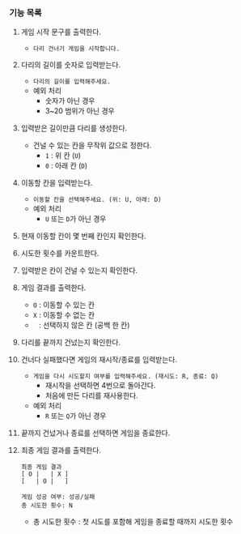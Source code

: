 ### 기능 목록

1. 게임 시작 문구를 출력한다.
    - `다리 건너기 게임을 시작합니다.`
2. 다리의 길이를 숫자로 입력받는다.
    - `다리의 길이를 입력해주세요.`
    - 예외 처리
        - 숫자가 아닌 경우
        - 3~20 범위가 아닌 경우
3. 입력받은 길이만큼 다리를 생성한다.
    - 건널 수 있는 칸을 무작위 값으로 정한다.
        - `1` : 위 칸  (`U`)
        - `0` : 아래 칸 (`D`)
4. 이동할 칸을 입력받는다.
    - `이동할 칸을 선택해주세요. (위: U, 아래: D)`
    - 예외 처리
        - `U` 또는 `D`가 아닌 경우
5. 현재 이동할 칸이 몇 번째 칸인지 확인한다.
6. 시도한 횟수를 카운트한다.
7. 입력받은 칸이 건널 수 있는지 확인한다.
8. 게임 결과를 출력한다.
    - `O` : 이동할 수 있는 칸
    - `X` : 이동할 수 없는 칸
    - ` ` : 선택하지 않은 칸 (공백 한 칸)
9. 다리를 끝까지 건넜는지 확인한다.
10. 건너다 실패했다면 게임의 재시작/종료를 입력받는다.
    - `게임을 다시 시도할지 여부를 입력해주세요. (재시도: R, 종료: Q)`
        - 재시작을 선택하면 4번으로 돌아간다.
        - 처음에 만든 다리를 재사용한다.
    - 예외 처리
        - `R` 또는 `Q`가 아닌 경우
11. 끝까지 건넜거나 종료를 선택하면 게임을 종료한다.
12. 최종 게임 결과를 출력한다.

    ```
    최종 게임 결과
    [ O |   | X ]
    [   | O |   ]
    
    게임 성공 여부: 성공/실패
    총 시도한 횟수: N
    ```

    - 총 시도한 횟수 : 첫 시도를 포함해 게임을 종료할 때까지 시도한 횟수